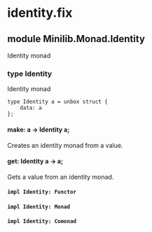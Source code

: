 # identity.fix

## module Minilib.Monad.Identity

Identity monad

### type Identity

Identity monad

```
type Identity a = unbox struct {
    data: a
};
```
#### make: a -> Identity a;

Creates an identity monad from a value.

#### get: Identity a -> a;

Gets a value from an identity monad.

#### `impl Identity: Functor`

#### `impl Identity: Monad`

#### `impl Identity: Comonad`

